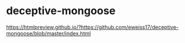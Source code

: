 # deceptive-mongoose

https://htmlpreview.github.io/?https://github.com/eweiss17/deceptive-mongoose/blob/master/index.html